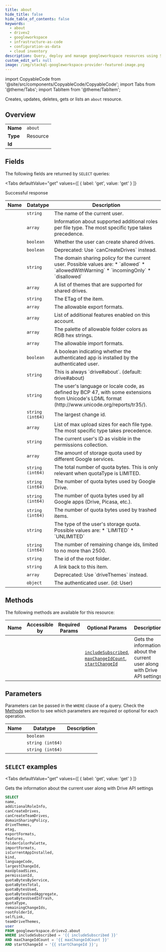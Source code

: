```yaml
--- 
title: about
hide_title: false
hide_table_of_contents: false
keywords:
  - about
  - drivev2
  - googleworkspace
  - infrastructure-as-code
  - configuration-as-data
  - cloud inventory
description: Query, deploy and manage googleworkspace resources using SQL
custom_edit_url: null
image: /img/stackql-googleworkspace-provider-featured-image.png
---
```


import CopyableCode from '@site/src/components/CopyableCode/CopyableCode';
import Tabs from '@theme/Tabs';
import TabItem from '@theme/TabItem';

Creates, updates, deletes, gets or lists an <code>about</code> resource.

## Overview
<table><tbody>
<tr><td><b>Name</b></td><td><code>about</code></td></tr>
<tr><td><b>Type</b></td><td>Resource</td></tr>
<tr><td><b>Id</b></td><td><CopyableCode code="googleworkspace.drivev2.about" /></td></tr>
</tbody></table>

## Fields

The following fields are returned by `SELECT` queries:

<Tabs
    defaultValue="get"
    values={[
        { label: 'get', value: 'get' }
    ]}
>
<TabItem value="get">

Successful response

<table>
<thead>
    <tr>
    <th>Name</th>
    <th>Datatype</th>
    <th>Description</th>
    </tr>
</thead>
<tbody>
<tr>
    <td><CopyableCode code="name" /></td>
    <td><code>string</code></td>
    <td>The name of the current user.</td>
</tr>
<tr>
    <td><CopyableCode code="additionalRoleInfo" /></td>
    <td><code>array</code></td>
    <td>Information about supported additional roles per file type. The most specific type takes precedence.</td>
</tr>
<tr>
    <td><CopyableCode code="canCreateDrives" /></td>
    <td><code>boolean</code></td>
    <td>Whether the user can create shared drives.</td>
</tr>
<tr>
    <td><CopyableCode code="canCreateTeamDrives" /></td>
    <td><code>boolean</code></td>
    <td>Deprecated: Use `canCreateDrives` instead.</td>
</tr>
<tr>
    <td><CopyableCode code="domainSharingPolicy" /></td>
    <td><code>string</code></td>
    <td>The domain sharing policy for the current user. Possible values are: * `allowed` * `allowedWithWarning` * `incomingOnly` * `disallowed`</td>
</tr>
<tr>
    <td><CopyableCode code="driveThemes" /></td>
    <td><code>array</code></td>
    <td>A list of themes that are supported for shared drives.</td>
</tr>
<tr>
    <td><CopyableCode code="etag" /></td>
    <td><code>string</code></td>
    <td>The ETag of the item.</td>
</tr>
<tr>
    <td><CopyableCode code="exportFormats" /></td>
    <td><code>array</code></td>
    <td>The allowable export formats.</td>
</tr>
<tr>
    <td><CopyableCode code="features" /></td>
    <td><code>array</code></td>
    <td>List of additional features enabled on this account.</td>
</tr>
<tr>
    <td><CopyableCode code="folderColorPalette" /></td>
    <td><code>array</code></td>
    <td>The palette of allowable folder colors as RGB hex strings.</td>
</tr>
<tr>
    <td><CopyableCode code="importFormats" /></td>
    <td><code>array</code></td>
    <td>The allowable import formats.</td>
</tr>
<tr>
    <td><CopyableCode code="isCurrentAppInstalled" /></td>
    <td><code>boolean</code></td>
    <td>A boolean indicating whether the authenticated app is installed by the authenticated user.</td>
</tr>
<tr>
    <td><CopyableCode code="kind" /></td>
    <td><code>string</code></td>
    <td>This is always `drive#about`. (default: drive#about)</td>
</tr>
<tr>
    <td><CopyableCode code="languageCode" /></td>
    <td><code>string</code></td>
    <td>The user's language or locale code, as defined by BCP 47, with some extensions from Unicode's LDML format (http://www.unicode.org/reports/tr35/).</td>
</tr>
<tr>
    <td><CopyableCode code="largestChangeId" /></td>
    <td><code>string (int64)</code></td>
    <td>The largest change id.</td>
</tr>
<tr>
    <td><CopyableCode code="maxUploadSizes" /></td>
    <td><code>array</code></td>
    <td>List of max upload sizes for each file type. The most specific type takes precedence.</td>
</tr>
<tr>
    <td><CopyableCode code="permissionId" /></td>
    <td><code>string</code></td>
    <td>The current user's ID as visible in the permissions collection.</td>
</tr>
<tr>
    <td><CopyableCode code="quotaBytesByService" /></td>
    <td><code>array</code></td>
    <td>The amount of storage quota used by different Google services.</td>
</tr>
<tr>
    <td><CopyableCode code="quotaBytesTotal" /></td>
    <td><code>string (int64)</code></td>
    <td>The total number of quota bytes. This is only relevant when quotaType is LIMITED.</td>
</tr>
<tr>
    <td><CopyableCode code="quotaBytesUsed" /></td>
    <td><code>string (int64)</code></td>
    <td>The number of quota bytes used by Google Drive.</td>
</tr>
<tr>
    <td><CopyableCode code="quotaBytesUsedAggregate" /></td>
    <td><code>string (int64)</code></td>
    <td>The number of quota bytes used by all Google apps (Drive, Picasa, etc.).</td>
</tr>
<tr>
    <td><CopyableCode code="quotaBytesUsedInTrash" /></td>
    <td><code>string (int64)</code></td>
    <td>The number of quota bytes used by trashed items.</td>
</tr>
<tr>
    <td><CopyableCode code="quotaType" /></td>
    <td><code>string</code></td>
    <td>The type of the user's storage quota. Possible values are: * `LIMITED` * `UNLIMITED`</td>
</tr>
<tr>
    <td><CopyableCode code="remainingChangeIds" /></td>
    <td><code>string (int64)</code></td>
    <td>The number of remaining change ids, limited to no more than 2500.</td>
</tr>
<tr>
    <td><CopyableCode code="rootFolderId" /></td>
    <td><code>string</code></td>
    <td>The id of the root folder.</td>
</tr>
<tr>
    <td><CopyableCode code="selfLink" /></td>
    <td><code>string</code></td>
    <td>A link back to this item.</td>
</tr>
<tr>
    <td><CopyableCode code="teamDriveThemes" /></td>
    <td><code>array</code></td>
    <td>Deprecated: Use `driveThemes` instead.</td>
</tr>
<tr>
    <td><CopyableCode code="user" /></td>
    <td><code>object</code></td>
    <td>The authenticated user. (id: User)</td>
</tr>
</tbody>
</table>
</TabItem>
</Tabs>

## Methods

The following methods are available for this resource:

<table>
<thead>
    <tr>
    <th>Name</th>
    <th>Accessible by</th>
    <th>Required Params</th>
    <th>Optional Params</th>
    <th>Description</th>
    </tr>
</thead>
<tbody>
<tr>
    <td><a href="#get"><CopyableCode code="get" /></a></td>
    <td><CopyableCode code="select" /></td>
    <td></td>
    <td><a href="#parameter-includeSubscribed"><code>includeSubscribed</code></a>, <a href="#parameter-maxChangeIdCount"><code>maxChangeIdCount</code></a>, <a href="#parameter-startChangeId"><code>startChangeId</code></a></td>
    <td>Gets the information about the current user along with Drive API settings</td>
</tr>
</tbody>
</table>

## Parameters

Parameters can be passed in the `WHERE` clause of a query. Check the [Methods](#methods) section to see which parameters are required or optional for each operation.

<table>
<thead>
    <tr>
    <th>Name</th>
    <th>Datatype</th>
    <th>Description</th>
    </tr>
</thead>
<tbody>
<tr id="parameter-includeSubscribed">
    <td><CopyableCode code="includeSubscribed" /></td>
    <td><code>boolean</code></td>
    <td></td>
</tr>
<tr id="parameter-maxChangeIdCount">
    <td><CopyableCode code="maxChangeIdCount" /></td>
    <td><code>string (int64)</code></td>
    <td></td>
</tr>
<tr id="parameter-startChangeId">
    <td><CopyableCode code="startChangeId" /></td>
    <td><code>string (int64)</code></td>
    <td></td>
</tr>
</tbody>
</table>

## `SELECT` examples

<Tabs
    defaultValue="get"
    values={[
        { label: 'get', value: 'get' }
    ]}
>
<TabItem value="get">

Gets the information about the current user along with Drive API settings

```sql
SELECT
name,
additionalRoleInfo,
canCreateDrives,
canCreateTeamDrives,
domainSharingPolicy,
driveThemes,
etag,
exportFormats,
features,
folderColorPalette,
importFormats,
isCurrentAppInstalled,
kind,
languageCode,
largestChangeId,
maxUploadSizes,
permissionId,
quotaBytesByService,
quotaBytesTotal,
quotaBytesUsed,
quotaBytesUsedAggregate,
quotaBytesUsedInTrash,
quotaType,
remainingChangeIds,
rootFolderId,
selfLink,
teamDriveThemes,
user
FROM googleworkspace.drivev2.about
WHERE includeSubscribed = '{{ includeSubscribed }}'
AND maxChangeIdCount = '{{ maxChangeIdCount }}'
AND startChangeId = '{{ startChangeId }}';
```
</TabItem>
</Tabs>
